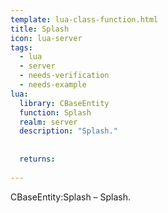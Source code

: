 ```yaml
---
template: lua-class-function.html
title: Splash
icon: lua-server
tags:
  - lua
  - server
  - needs-verification
  - needs-example
lua:
  library: CBaseEntity
  function: Splash
  realm: server
  description: "Splash."
  
  
  returns:
    
---
```


<div class="lua__search__keywords">
CBaseEntity:Splash &#x2013; Splash.
</div>
